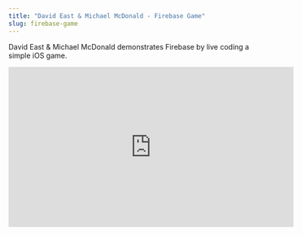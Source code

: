 ```yaml
---
title: "David East & Michael McDonald - Firebase Game"
slug: firebase-game
---
```


David East & Michael McDonald demonstrates Firebase by live coding a simple iOS game.

<iframe width="560" height="315" src="https://www.youtube.com/embed/sEgg9sAxLXc" frameborder="0" allowfullscreen></iframe>